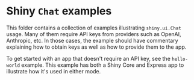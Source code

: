 # Shiny `Chat` examples

This folder contains a collection of examples illustrating `shiny.ui.Chat` usage. Many of them require API keys from providers such as OpenAI, Anthropic, etc. In those cases, the example should have commentary explaining how to obtain keys as well as how to provide them to the app.

To get started with an app that doesn't require an API key, see the `hello-world` example. This example has both a Shiny Core and Express app to illustrate how it's used in either mode.
